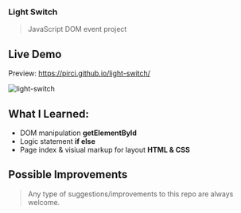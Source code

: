 ### Light Switch
> JavaScript DOM event project

## Live Demo

Preview: https://pirci.github.io/light-switch/

![light-switch]()

## What I Learned:

- DOM manipulation **getElementById**
- Logic statement **if else**
- Page index & visiual markup for layout **HTML & CSS**

## Possible Improvements

> Any type of suggestions/improvements to this repo are always welcome.

